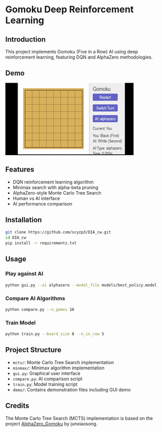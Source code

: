 # Gomoku Deep Reinforcement Learning

## Introduction
This project implements Gomoku (Five in a Row) AI using deep reinforcement learning, featuring DQN and AlphaZero methodologies.

## Demo
![Gomoku GUI Demo](demo.gif)

## Features
- DQN reinforcement learning algorithm
- Minimax search with alpha-beta pruning
- AlphaZero-style Monte Carlo Tree Search
- Human vs AI interface
- AI performance comparison

## Installation
```bash
git clone https://github.com/scyzp3/DIA_cw.git
cd DIA_cw
pip install -r requirements.txt
```

## Usage

### Play against AI
```bash
python gui.py --ai alphazero --model_file models/best_policy.model
```

### Compare AI Algorithms
```bash
python compare.py --n_games 10
```

### Train Model
```bash
python train.py --board_size 8 --n_in_row 5
```

## Project Structure
- `mcts/`: Monte Carlo Tree Search implementation
- `minmax/`: Minimax algorithm implementation
- `gui.py`: Graphical user interface
- `compare.py`: AI comparison script
- `train.py`: Model training script
- `demo/`: Contains demonstration files including GUI demo

## Credits
The Monte Carlo Tree Search (MCTS) implementation is based on the project [AlphaZero_Gomoku](https://github.com/junxiaosong/AlphaZero_Gomoku.git) by junxiaosong.